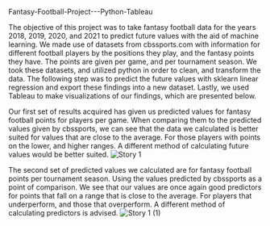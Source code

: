 Fantasy-Football-Project---Python-Tableau

The objective of this project was to take fantasy football data for the years 2018, 2019, 2020, and 2021 to predict future values with the aid of machine learning. We made use of datasets from cbssports.com with information for different football players by the positions they play, and the fantasy points they have. The points are given per game, and per tournament season. We took these datasets, and utilized python in order to clean, and transform the data. The following step was to predict the future values with sklearn linear regression and export these findings into a new dataset. Lastly, we used Tableau to make visualizations of our findings, which are presented below.

Our first set of results acquired has given us predicted values for fantasy football points for players per game. When comparing them to the predicted values given by cbssports, we can see that the data we calculated is better suited for values that are close to the average. For those players with points on the lower, and higher ranges. A different method of calculating future values would be better suited.
![Story 1](https://user-images.githubusercontent.com/79889633/136641059-4d9b7ff6-af28-460c-aa28-5f0394fd05ad.png)

The second set of predicted values we calculated are for fantasy football points per tournament season. Using the values predicted by cbssports as a point of comparison. We see that our values are once again good predictors for points that fall on a range that is close to the average. For players that underperform, and those that overperform. A different method of calculating predictors is advised.
![Story 1 (1)](https://user-images.githubusercontent.com/79889633/136641786-85d56614-0e51-4154-88d3-d9510c0346bc.png)
